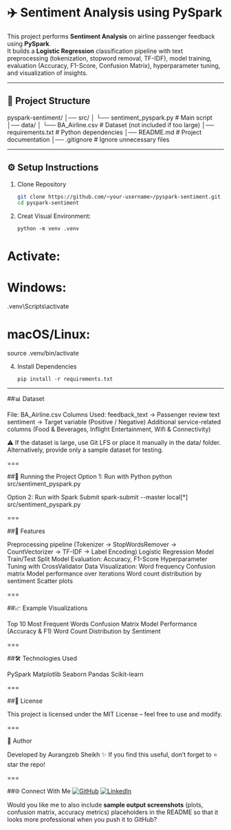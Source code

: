 # ✈️ Sentiment Analysis using PySpark

This project performs **Sentiment Analysis** on airline passenger feedback using **PySpark**.  
It builds a **Logistic Regression** classification pipeline with text preprocessing (tokenization, stopword removal, TF-IDF), model training, evaluation (Accuracy, F1-Score, Confusion Matrix), hyperparameter tuning, and visualization of insights.

---

## 📂 Project Structure
  pyspark-sentiment/
│── src/
│ └── sentiment_pyspark.py # Main script
│── data/
│ └── BA_Airline.csv # Dataset (not included if too large)
│── requirements.txt # Python dependencies
│── README.md # Project documentation
│── .gitignore # Ignore unnecessary files


---

## ⚙️ Setup Instructions

1. Clone Repository
   ```bash
   git clone https://github.com/<your-username>/pyspark-sentiment.git
   cd pyspark-sentiment
   ```

2. Creat Visual Environment:
     ```
     python -m venv .venv
     ```
# Activate:
# Windows:
.venv\Scripts\activate
# macOS/Linux:
source .venv/bin/activate

4. Install Dependencies

    ```
    pip install -r requirements.txt
    ```

---

##📊 Dataset

File: BA_Airline.csv
Columns Used:
feedback_text → Passenger review text
sentiment → Target variable (Positive / Negative)
Additional service-related columns (Food & Beverages, Inflight Entertainment, Wifi & Connectivity)

⚠️ If the dataset is large, use Git LFS or place it manually in the data/ folder.
Alternatively, provide only a sample dataset for testing.

===

##🚀 Running the Project
Option 1: Run with Python
python src/sentiment_pyspark.py


Option 2: Run with Spark Submit
spark-submit --master local[*] src/sentiment_pyspark.py

===

##🔑 Features

Preprocessing pipeline (Tokenizer → StopWordsRemover → CountVectorizer → TF-IDF → Label Encoding)
Logistic Regression Model
Train/Test Split
Model Evaluation: Accuracy, F1-Score
Hyperparameter Tuning with CrossValidator
Data Visualization:
Word frequency
Confusion matrix
Model performance over iterations
Word count distribution by sentiment
Scatter plots

===

##📈 Example Visualizations

Top 10 Most Frequent Words
Confusion Matrix
Model Performance (Accuracy & F1)
Word Count Distribution by Sentiment

===

##🛠️ Technologies Used

PySpark
Matplotlib
Seaborn
Pandas
Scikit-learn

===

##📜 License

This project is licensed under the MIT License – feel free to use and modify.

===

🙌 Author

Developed by Aurangzeb Sheikh ✨
If you find this useful, don’t forget to ⭐ star the repo!

===

##🌐 Connect With Me
[![GitHub](https://img.shields.io/badge/GitHub-Profile-aurangzeb55-black?logo=github&logoColor=white)](https://github.com/aurangzeb55)
[![LinkedIn](https://img.shields.io/badge/LinkedIn-aurangzeb-sheikh-blue?logo=linkedin&logoColor=white)](https://www.linkedin.com/in/aurangzeb-sheikh-71ba6b2ba)


Would you like me to also include **sample output screenshots** (plots, confusion matrix, accuracy metrics) placeholders in the README so that it looks more professional when you push it to GitHub?
